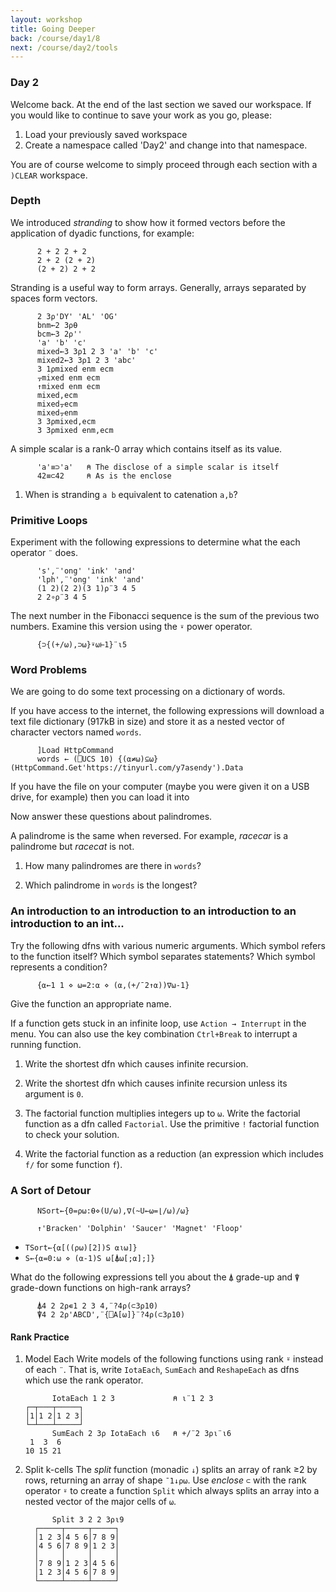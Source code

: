 ```yaml
---
layout: workshop
title: Going Deeper
back: /course/day1/8
next: /course/day2/tools
---
```


### Day 2
Welcome back. At the end of the last section we saved our workspace. If you would like to continue to save your work as you go, please:
1. Load your previously saved workspace
1. Create a namespace called 'Day2' and change into that namespace.

You are of course welcome to simply proceed through each section with a `)CLEAR` workspace.

### Depth
We introduced *stranding* to show how it formed vectors before the application of dyadic functions, for example:

```APL
      2 + 2 2 + 2   
      2 + 2 (2 + 2)
      (2 + 2) 2 + 2
```

Stranding is a useful way to form arrays. Generally, arrays separated by spaces form vectors. 

```APL
      2 3⍴'DY' 'AL' 'OG'
      bnm←2 3⍴⍬
      bcm←3 2⍴''
      'a' 'b' 'c'
      mixed←3 3⍴1 2 3 'a' 'b' 'c'
      mixed2←3 3⍴1 2 3 'abc'
      3 1⍴mixed enm ecm
      ⍪mixed enm ecm
      ↑mixed enm ecm
      mixed,ecm
      mixed⍪ecm
      mixed⍪enm
      3 3⍴mixed,ecm
      3 3⍴mixed enm,ecm
```

A simple scalar is a rank-0 array which contains itself as its value.

```APL
      'a'≡⊃'a'   ⍝ The disclose of a simple scalar is itself
      42≡⊂42     ⍝ As is the enclose
```

1. When is stranding `a b` equivalent to catenation `a,b`?

### Primitive Loops

Experiment with the following expressions to determine what the each operator `¨` does.

```APL
      's',¨'ong' 'ink' 'and'
      'lph',¨'ong' 'ink' 'and'
      (1 2)(2 2)(3 1)⍴¨3 4 5
      2 2∘⍴¨3 4 5
```

The next number in the Fibonacci sequence is the sum of the previous two numbers. Examine this version using the `⍣` power operator.

```APL
      {⊃{(+/⍵),⊃⍵}⍣⍵⊢1}¨⍳5
```

### Word Problems

We are going to do some text processing on a dictionary of words. 

If you have access to the internet, the following expressions will download a text file dictionary (917kB in size) and store it as a nested vector of character vectors named `words`.

```APL
      ]Load HttpCommand
      words ← (⎕UCS 10) {(⍺≠⍵)⊆⍵} (HttpCommand.Get'https://tinyurl.com/y7asendy').Data
```

If you have the file on your computer (maybe you were given it on a USB drive, for example) then you can load it into 

Now answer these questions about palindromes.

A palindrome is the same when reversed. For example, *racecar* is a palindrome but *racecat* is not.

1. How many palindromes are there in `words`?

1. Which palindrome in `words` is the longest?

### An introduction to an introduction to an introduction to an introduction to an int...

Try the following dfns with various numeric arguments. Which symbol refers to the function itself? Which symbol separates statements? Which symbol represents a condition?

```APL
      {⍺←1 1 ⋄ ⍵=2:⍺ ⋄ (⍺,(+/¯2↑⍺))∇⍵-1}
```

Give the function an appropriate name.

If a function gets stuck in an infinite loop, use `Action → Interrupt` in the menu. You can also use the key combination `Ctrl+Break` to interrupt a running function.

1. Write the shortest dfn which causes infinite recursion.

1. Write the shortest dfn which causes infinite recursion unless its argument is `0`.

1. The factorial function multiplies integers up to `⍵`. Write the factorial function as a dfn called `Factorial`. Use the primitive `!` factorial function to check your solution. 

1. Write the factorial function as a reduction (an expression which includes `f/` for some function `f`).

### A Sort of Detour
```APL
      NSort←{0=⍴⍵:⍬⋄(U/⍵),∇(~U←⍵=⌊/⍵)/⍵}
```

```APL
      ↑'Bracken' 'Dolphin' 'Saucer' 'Magnet' 'Floop'
```
- `TSort←{⍺[((⍴⍵)[2])S ⍺⍳⍵]}`
- `S←{⍺=0:⍵ ⋄ (⍺-1)S ⍵[⍋⍵[;⍺];]}`

What do the following expressions tell you about the `⍋` grade-up and `⍒` grade-down functions on high-rank arrays?

```APL
      ⍋4 2 2⍴∊1 2 3 4,¨?4⍴(⊂3⍴10)
      ⍒4 2 2⍴'ABCD',¨{⎕A[⍵]}¨?4⍴(⊂3⍴10)
```

#### Rank Practice

1. Model Each
    Write models of the following functions using rank `⍤` instead of each `¨`. That is, write `IotaEach`, `SumEach` and `ReshapeEach` as dfns which use the rank operator.
    ```APL
          IotaEach 1 2 3             ⍝ ⍳¨1 2 3
    ┌─┬───┬─────┐
    │1│1 2│1 2 3│
    └─┴───┴─────┘
          SumEach 2 3⍴ IotaEach ⍳6   ⍝ +/¨2 3⍴⍳¨⍳6
     1  3  6
    10 15 21

    ```

1. Split k-cells 
    The *split* function (monadic `↓`) splits an array of rank ≥2 by rows, returning an array of shape `¯1↓⍴⍵`. Use *enclose* `⊂` with the rank operator `⍤` to create a function `Split` which always splits an array into a nested vector of the major cells of `⍵`.

    ```APL
          Split 3 2 2 3⍴⍳9
      ┌─────┬─────┬─────┐
      │1 2 3│4 5 6│7 8 9│
      │4 5 6│7 8 9│1 2 3│
      │     │     │     │
      │7 8 9│1 2 3│4 5 6│
      │1 2 3│4 5 6│7 8 9│
      └─────┴─────┴─────┘
    ```
